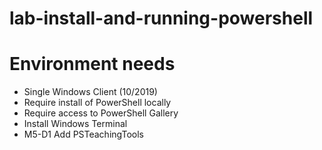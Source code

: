# lab-install-and-running-powershell

# Environment needs
- Single Windows Client (10/2019)
- Require install of PowerShell locally
- Require access to PowerShell Gallery
- Install Windows Terminal
- M5-D1 Add PSTeachingTools